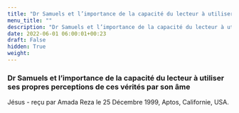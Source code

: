 ```yaml
---
title: "Dr Samuels et l’importance de la capacité du lecteur à utiliser ses propres perceptions de ces vérités par son âme"
menu_title: ""
description: "Dr Samuels et l’importance de la capacité du lecteur à utiliser ses propres perceptions de ces vérités par son âme"
date: 2022-06-01 06:00:01+00:23
draft: False
hidden: True
weight:
---
```

### Dr Samuels et l’importance de la capacité du lecteur à utiliser ses propres perceptions de ces vérités par son âme

Jésus - reçu par Amada Reza le 25 Décembre 1999, Aptos, Californie, USA.



